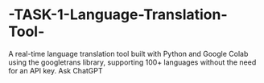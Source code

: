 # -TASK-1-Language-Translation-Tool-
A real-time language translation tool built with Python and Google Colab using the googletrans library, supporting 100+ languages without the need for an API key.          Ask ChatGPT
